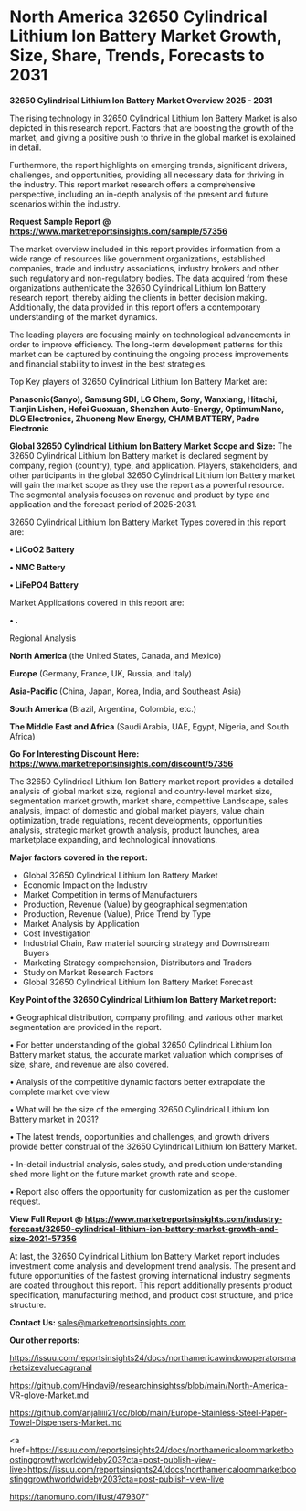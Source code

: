 # North America 32650 Cylindrical Lithium Ion Battery Market Growth, Size, Share, Trends, Forecasts to 2031

<Strong> 32650 Cylindrical Lithium Ion Battery Market Overview 2025 - 2031</strong>

The rising technology in 32650 Cylindrical Lithium Ion Battery Market is also depicted in this research report. Factors that are boosting the growth of the market, and giving a positive push to thrive in the global market is explained in detail.

Furthermore, the report highlights on emerging trends, significant drivers, challenges, and opportunities, providing all necessary data for thriving in the industry. This report market research offers a comprehensive perspective, including an in-depth analysis of the present and future scenarios within the industry.

<strong>Request Sample Report @ <a href=https://www.marketreportsinsights.com/sample/57356>https://www.marketreportsinsights.com/sample/57356</a></strong>

The market overview included in this report provides information from a wide range of resources like government organizations, established companies, trade and industry associations, industry brokers and other such regulatory and non-regulatory bodies. The data acquired from these organizations authenticate the 32650 Cylindrical Lithium Ion Battery research report, thereby aiding the clients in better decision making. Additionally, the data provided in this report offers a contemporary understanding of the market dynamics.

The leading players are focusing mainly on technological advancements in order to improve efficiency. The long-term development patterns for this market can be captured by continuing the ongoing process improvements and financial stability to invest in the best strategies.

Top Key players of 32650 Cylindrical Lithium Ion Battery Market are:

<strong>Panasonic(Sanyo), Samsung SDI, LG Chem, Sony, Wanxiang, Hitachi, Tianjin Lishen, Hefei Guoxuan, Shenzhen Auto-Energy, OptimumNano, DLG Electronics, Zhuoneng New Energy, CHAM BATTERY, Padre Electronic</strong>

<strong><b>Global 32650 Cylindrical Lithium Ion Battery Market Scope and Size:</b></strong>
The 32650 Cylindrical Lithium Ion Battery market is declared segment by company, region (country), type, and application. Players, stakeholders, and other participants in the global 32650 Cylindrical Lithium Ion Battery market will gain the market scope as they use the report as a powerful resource. The segmental analysis focuses on revenue and product by type and application and the forecast period of 2025-2031.

32650 Cylindrical Lithium Ion Battery Market Types covered in this report are:

<strong>• LiCoO2 Battery

• NMC Battery

• LiFePO4 Battery</strong>

Market Applications covered in this report are:

<strong>• .</strong> 

Regional Analysis

<strong>North America</strong> (the United States, Canada, and Mexico)

<strong>Europe</strong> (Germany, France, UK, Russia, and Italy)

<strong>Asia-Pacific</strong> (China, Japan, Korea, India, and Southeast Asia)

<strong>South America</strong> (Brazil, Argentina, Colombia, etc.)

<strong>The Middle East and Africa</strong> (Saudi Arabia, UAE, Egypt, Nigeria, and South Africa)

<strong>Go For Interesting Discount Here: <a href=https://www.marketreportsinsights.com/discount/57356>https://www.marketreportsinsights.com/discount/57356</a></strong>

The 32650 Cylindrical Lithium Ion Battery market report provides a detailed analysis of global market size, regional and country-level market size, segmentation market growth, market share, competitive Landscape, sales analysis, impact of domestic and global market players, value chain optimization, trade regulations, recent developments, opportunities analysis, strategic market growth analysis, product launches, area marketplace expanding, and technological innovations.

<strong><b>Major factors covered in the report:</b></strong>
<ul>
  <li>Global 32650 Cylindrical Lithium Ion Battery Market </li>
  <li>Economic Impact on the Industry</li>
  <li>Market Competition in terms of Manufacturers</li>
  <li>Production, Revenue (Value) by geographical segmentation</li>
  <li>Production, Revenue (Value), Price Trend by Type</li>
  <li>Market Analysis by Application</li>
  <li>Cost Investigation</li>
  <li>Industrial Chain, Raw material sourcing strategy and Downstream Buyers</li>
  <li>Marketing Strategy comprehension, Distributors and Traders</li>
  <li>Study on Market Research Factors</li>
  <li>Global 32650 Cylindrical Lithium Ion Battery Market Forecast</li>
</ul>

<strong><b>Key Point of the 32650 Cylindrical Lithium Ion Battery Market report:</b></strong>

• Geographical distribution, company profiling, and various other market segmentation are provided in the report.

• For better understanding of the global 32650 Cylindrical Lithium Ion Battery market status, the accurate market valuation which comprises of size, share, and revenue are also covered.

• Analysis of the competitive dynamic factors better extrapolate the complete market overview

• What will be the size of the emerging 32650 Cylindrical Lithium Ion Battery market in 2031?

• The latest trends, opportunities and challenges, and growth drivers provide better construal of the 32650 Cylindrical Lithium Ion Battery Market.

• In-detail industrial analysis, sales study, and production understanding shed more light on the future market growth rate and scope.

• Report also offers the opportunity for customization as per the customer request.

<strong><b>View Full Report @ <a href=https://www.marketreportsinsights.com/industry-forecast/32650-cylindrical-lithium-ion-battery-market-growth-and-size-2021-57356>https://www.marketreportsinsights.com/industry-forecast/32650-cylindrical-lithium-ion-battery-market-growth-and-size-2021-57356</a></b></strong>


At last, the 32650 Cylindrical Lithium Ion Battery Market report includes investment come analysis and development trend analysis. The present and future opportunities of the fastest growing international industry segments are coated throughout this report. This report additionally presents product specification, manufacturing method, and product cost structure, and price structure.

<strong>Contact Us:</strong>
sales@marketreportsinsights.com

<strong>Our other reports:</strong>

<a href=https://issuu.com/reportsinsights24/docs/northamericawindowoperatorsmarketsizevaluecagranal>https://issuu.com/reportsinsights24/docs/northamericawindowoperatorsmarketsizevaluecagranal</a>

<a href=https://github.com/Hindavi9/researchinsightss/blob/main/North-America-VR-glove-Market.md>https://github.com/Hindavi9/researchinsightss/blob/main/North-America-VR-glove-Market.md</a>

<a href=https://github.com/anjaliiii21/cc/blob/main/Europe-Stainless-Steel-Paper-Towel-Dispensers-Market.md>https://github.com/anjaliiii21/cc/blob/main/Europe-Stainless-Steel-Paper-Towel-Dispensers-Market.md</a>

<a href=https://issuu.com/reportsinsights24/docs/northamericaloommarketboostinggrowthworldwideby203?cta=post-publish-view-live>https://issuu.com/reportsinsights24/docs/northamericaloommarketboostinggrowthworldwideby203?cta=post-publish-view-live</a>

<a href=https://tanomuno.com/illust/479307>https://tanomuno.com/illust/479307</a>"
